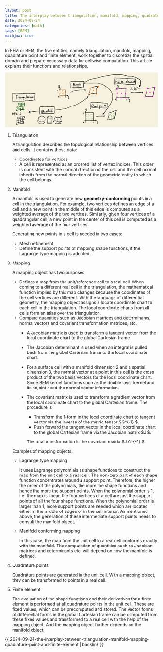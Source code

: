 ```yaml
---
layout: post
title: The interplay between triangulation, manifold, mapping, quadrature point and finite element
date: 2024-09-24
categories: [math]
tags: [BEM]
mathjax: true
---
```


In FEM or BEM, the five entities, namely triangulation, manifold, mapping, quadrature point and finite element, work together to discretize the spatial domain and prepare necessary data for cellwise computation. This article explains their functions and relationships.

![img](/figures/2024-09-23_21-14-52-interplay-of-triangulation-manifold-mapping-etc.png)

1.  Triangulation
    
    A triangulation describes the topological relationship between vertices and cells. It contains these data:
    -   Coordinates for vertices
    -   A cell is represented as an ordered list of vertex indices. This order is consistent with the normal direction of the cell and the cell normal inherits from the normal direction of the geometric entity to which the cell belongs.

2.  Manifold
    
    A manifold is used to generate new **geometry-conforming** points in a cell in the triangulation. For example, two vertices defines an edge of a cell and a new point in the middle of this edge is computed as a weighted average of the two vertices. Similarly, given four vertices of a quadrangular cell, a new point in the center of this cell is computed as a weighted average of the four vertices.
    
    Generating new points in a cell is needed in two cases:
    
    -   Mesh refinement
    -   Define the support points of mapping shape functions, if the Lagrange type mapping is adopted.

3.  Mapping
    
    A mapping object has two purposes:
    
    -   Defines a map from the unit/reference cell to a real cell. When coming to a different real cell in the triangulation, the mathematical function implied by this map changes because the coordinates of the cell vertices are different. With the language of differential geometry, the mapping object assigns a locate coordinate chart to each cell in the triangulation. The local coordinate charts from all cells form an atlas over the triangulation.
    -   Compute quantities such as Jacobian matrices and determinants, normal vectors and covariant transformation matrices, etc.
        -   A Jacobian matrix is used to transform a tangent vector from the local coordinate chart to the global Cartesian frame.
        -   The Jacobian determinant is used when an integral is pulled back from the global Cartesian frame to the local coordinate chart.
        -   For a surface cell with a manifold dimension 2 and a spatial dimension 3, the normal vector at a point in this cell is the cross product of the two basis vectors for the local coordinate chart. Some BEM kernel functions such as the double layer kernel and its adjoint need the normal vector information.
        -   The covariant matrix is used to transform a gradient vector from the local coordinate chart to the global Cartesian frame. The procedure is
            
            -   Transform the 1-form in the local coordinate chart to tangent vector via the inverse of the metric tensor $G^{-1} $.
            -   Push forward the tangent vector in the local coordinate chart to the global Cartesian frame via the Jacobian matrix $J $.
            
            The total transformation is the covariant matrix $J G^{-1} $.
    
    Examples of mapping objects:
    
    -   Lagrange type mapping
        
        It uses Lagrange polynomials as shape functions to construct the map from the unit cell to a real cell. The non-zero part of each shape function concentrates around a support point. Therefore, the higher the order of the polynomials, the more the shape functions and hence the more the support points. When the polynomial order is 1, i.e. the map is linear, the four vertices of a cell are just the support points of all the four shape functions. When the polynomial order is larger than 1, more support points are needed which are located either in the middle of edges or in the cell interior. As mentioned above, the generation of these intermediate support points needs to consult the manifold object.
    
    -   Manifold conforming mapping
        
        In this case, the map from the unit cell to a real cell conforms exactly with the manifold. The computation of quantities such as Jacobian matrices and determinants etc. will depend on how the manifold is defined.

4.  Quadrature points
    
    Quadrature points are generated in the unit cell. With a mapping object, they can be transformed to points in a real cell.

5.  Finite element
    
    The evaluation of the shape functions and their derivatives for a finite element is performed at all quadrature points in the unit cell. These are fixed values, which can be precomputed and stored. The vector forms of differential forms in the global Cartesian frame can be computed from these fixed values and transformed to a real cell with the help of the mapping object. And the mapping object further depends on the manifold object.

{{ 2024-09-24-the-interplay-between-triangulation-manifold-mapping-quadrature-point-and-finite-element | backlink }}
